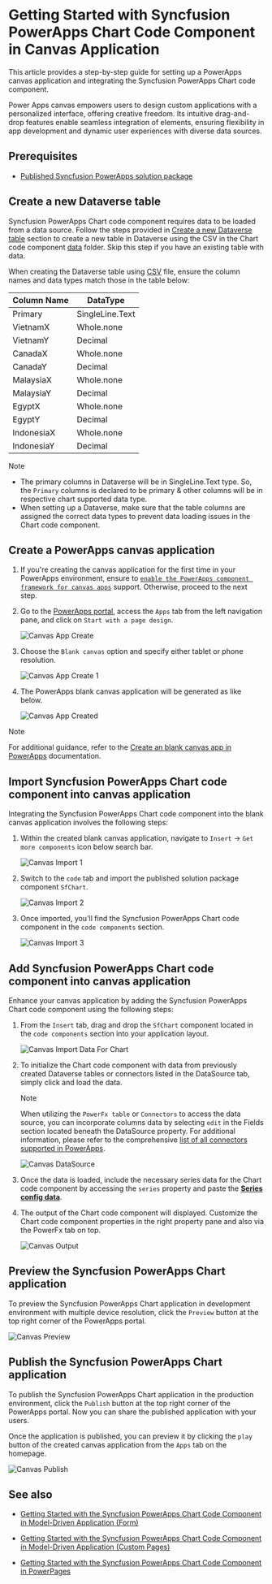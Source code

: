 # Getting Started with Syncfusion PowerApps Chart Code Component in Canvas Application

This article provides a step-by-step guide for setting up a PowerApps canvas application and integrating the Syncfusion PowerApps Chart code component.

Power Apps canvas empowers users to design custom applications with a personalized interface, offering creative freedom. Its intuitive drag-and-drop features enable seamless integration of elements, ensuring flexibility in app development and dynamic user experiences with diverse data sources.

## Prerequisites

- [Published Syncfusion PowerApps solution package](../../README.md#deploying-the-solution-package-in-the-powerapps-portal)

## Create a new Dataverse table

Syncfusion PowerApps Chart code component requires data to be loaded from a data source. Follow the steps provided in [Create a new Dataverse table](../common/faq.md#how-to-create-a-new-dataverse-table) section to create a new table in Dataverse using the CSV in the Chart code component [data](../../components/charts/data/) folder. Skip this step if you have an existing table with data.

When creating the Dataverse table using [CSV](../../components/charts/data/chartData.csv) file, ensure the column names and data types match those in the table below:

| Column Name | DataType   |
|-------------|------------|
| Primary     | SingleLine.Text |
| VietnamX    | Whole.none |
| VietnamY    | Decimal |
| CanadaX     | Whole.none |
| CanadaY     | Decimal |
| MalaysiaX   | Whole.none |
| MalaysiaY   | Decimal |
| EgyptX      | Whole.none |
| EgyptY      | Decimal |
| IndonesiaX  | Whole.none |
| IndonesiaY  | Decimal |

> [!NOTE]
>
> - The primary columns in Dataverse will be in SingleLine.Text type. So, the `Primary` columns is declared to be primary & other columns will be in respective chart supported data type.
> - When setting up a Dataverse, make sure that the table columns are assigned the correct data types to prevent data loading issues in the Chart code component.

## Create a PowerApps canvas application

1. If you're creating the canvas application for the first time in your PowerApps environment, ensure to [`enable the PowerApps component framework for canvas apps`](../common/faq.md#how-to-enable-pac-framework-support-in-a-powerapps-environment) support. Otherwise, proceed to the next step.

2. Go to the [PowerApps portal](https://make.powerapps.com/), access the `Apps` tab from the left navigation pane, and click on `Start with a page design`.

      ![Canvas App Create](../images/common/CV-App.png)

3. Choose the `Blank canvas` option and specify either tablet or phone resolution.

      ![Canvas App Create 1](../images/common/CV-App1.png)

4. The PowerApps blank canvas application will be generated as like below.

      ![Canvas App Created](../images/common/CV-Created.png)

> [!NOTE]
> For additional guidance, refer to the [Create an blank canvas app in PowerApps](https://learn.microsoft.com/en-us/power-apps/maker/canvas-apps/create-blank-app) documentation.

## Import Syncfusion PowerApps Chart code component into canvas application

Integrating the Syncfusion PowerApps Chart code component into the blank canvas application involves the following steps:

1. Within the created blank canvas application, navigate to `Insert` -> `Get more components` icon below search bar.

      ![Canvas Import 1](../images/common/CV-Import1.png)

2. Switch to the `code` tab and import the published solution package component `SfChart`.

      ![Canvas Import 2](../images/charts/CV-Import2.png)

3. Once imported, you'll find the Syncfusion PowerApps Chart code component in the `code components` section.

      ![Canvas Import 3](../images/charts/CV-Import3.png)

## Add Syncfusion PowerApps Chart code component into canvas application

Enhance your canvas application by adding the Syncfusion PowerApps Chart code component using the following steps:

1. From the `Insert` tab, drag and drop the `SfChart` component located in the `code components` section into your application layout.

      ![Canvas Import Data For Chart](../images/charts/CV-ImportDataForChart.png)

2. To initialize the Chart code component with data from previously created Dataverse tables or connectors listed in the DataSource tab, simply click and load the data.

      > [!NOTE]
      > When utilizing the `PowerFx table` or `Connectors` to access the data source, you can incorporate columns data by selecting `edit` in the Fields section located beneath the DataSource property. For additional information, please refer to the comprehensive [list of all connectors supported in PowerApps](https://learn.microsoft.com/en-us/connectors/connector-reference/connector-reference-powerapps-connectors).

      ![Canvas DataSource](../images/charts/CV-DataSource.png)

3. Once the data is loaded, include the necessary series data for the Chart code component by accessing the `series` property and paste the [**Series config data**](../../components/charts/data/seriesConfig.json).

4. The output of the Chart code component will displayed. Customize the Chart code component properties in the right property pane and also via the PowerFx tab on top.

      ![Canvas Output](../images/charts/CV-Output.png)

## Preview the Syncfusion PowerApps Chart application

To preview the Syncfusion PowerApps Chart application in development environment with multiple device resolution, click the `Preview` button at the top right corner of the PowerApps portal.

![Canvas Preview](../images/charts/CV-Preview.png)

## Publish the Syncfusion PowerApps Chart application

To publish the Syncfusion PowerApps Chart application in the production environment, click the `Publish` button at the top right corner of the PowerApps portal. Now you can share the published application with your users.

Once the application is published, you can preview it by clicking the `play` button of the created canvas application from the `Apps` tab on the homepage.

![Canvas Publish](../images/charts/CV-PublishOutput.png)

## See also

- [Getting Started with the Syncfusion PowerApps Chart Code Component in Model-Driven Application (Form)](getting-started-with-model-driven-form.md)

- [Getting Started with the Syncfusion PowerApps Chart Code Component in Model-Driven Application (Custom Pages)](getting-started-with-model-driven-custom-pages.md)

- [Getting Started with the Syncfusion PowerApps Chart Code Component in PowerPages](getting-started-with-power-pages.md)
